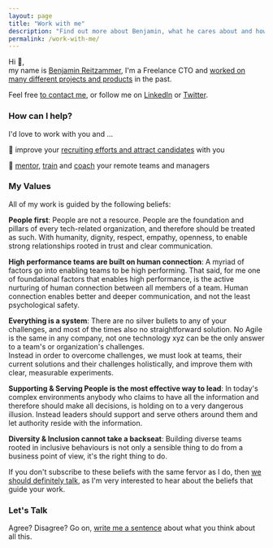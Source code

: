```yaml
---
layout: page
title: "Work with me"
description: "Find out more about Benjamin, what he cares about and how he can work with you."
permalink: /work-with-me/
---
```


Hi 👋,  
my name is [Benjamin Reitzammer](about), I'm a Freelance CTO and [worked on many different projects and products](past-work) in the past.

Feel free [to contact me](/contact), or follow me on [LinkedIn](https://www.linkedin.com/in/benjamin-reitzammer/) or [Twitter](https://twitter.com/benjamin).

### How can I help?

I'd love to work with you and ...

🚀 improve your [recruiting efforts and attract candidates](past-work#recruiting) with you

💪 [mentor](past-work#mentor), [train](past-work#train) and [coach](past-work#coach) your remote teams and managers


### My Values

All of my work is guided by the following beliefs:

**People first**: People are not a resource. People are the foundation and pillars of every tech-related organization, and therefore should be treated as such. With humanity, dignity, respect, empathy, openness, to enable strong
relationships rooted in trust and clear communication.

**High performance teams are built on human connection**: A myriad of factors go into enabling teams to be high performing. That said, for me one of foundational factors that enables high performance, is the active nurturing of human connection between all members of a team. Human connection enables better and deeper communication, and not the least psychological safety.

**Everything is a system**: There are no silver bullets to any of your challenges, and most of the times also no straightforward solution. No Agile is the same in any company, not one technology xyz can be the only answer to a team's or organization's challenges.  
Instead in order to overcome challenges, we must look at teams, their current solutions and their challenges holistically, and improve them with clear, measurable experiments.

**Supporting & Serving People is the most effective way to lead**: In today's complex environments anybody who claims to have all the information and therefore should make all decisions, is holding on to a very dangerous illusion. Instead leaders should support and serve others around them and let authority reside with the information.

**Diversity & Inclusion cannot take a backseat**: Building diverse teams rooted in inclusive behaviours is not only a
sensible thing to do from a business point of view, it's the right thing to do.

If you don't subscribe to these beliefs with the same fervor as I do, then [we should definitely talk](/contact), as I'm very interested to hear about the beliefs that guide your work.

### Let's Talk

Agree? Disagree? Go on, [write me a sentence](/contact) about what you think about all this.
